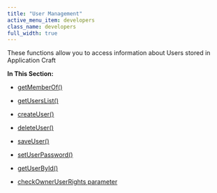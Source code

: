 ```yaml
---
title: "User Management"
active_menu_item: developers
class_name: developers
full_width: true
---
```



These functions allow you to access information about Users stored in Application Craft

**In This Section:**

 - [getMemberOf()](getmemberof)

 - [getUsersList()](loaduserslist)

 - [createUser()](createuser)

 - [deleteUser()](deleteuser)

 - [saveUser()](saveuser)

 - [setUserPassword()](setuserpassword)

 - [getUserById()](getuserbyid)

 - [checkOwnerUserRights parameter](checkowneruserrights-parameter)

